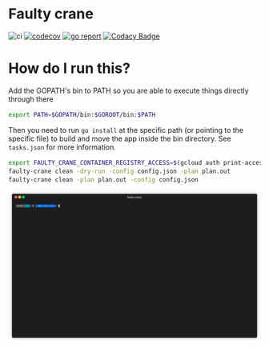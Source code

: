 # Faulty crane

![ci](https://github.com/hytromo/faulty-crane/actions/workflows/ci.yml/badge.svg)
[![codecov](https://codecov.io/gh/hytromo/faulty-crane/branch/master/graph/badge.svg?token=4IVE4DZIBZ)](https://codecov.io/gh/hytromo/faulty-crane)
[![go report](https://goreportcard.com/badge/github.com/hytromo/faulty-crane)](https://goreportcard.com/report/github.com/hytromo/faulty-crane)
[![Codacy Badge](https://app.codacy.com/project/badge/Grade/f20fda5fa90e43599b7b4c076ec169d1)](https://www.codacy.com/gh/hytromo/faulty-crane/dashboard)

# How do I run this?

Add the GOPATH's bin to PATH so you are able to execute things directly through there

```bash
export PATH=$GOPATH/bin:$GOROOT/bin:$PATH
```

Then you need to run `go install` at the specific path (or pointing to the specific file) to build and move the app inside the bin directory. See `tasks.json` for more information.

```bash
export FAULTY_CRANE_CONTAINER_REGISTRY_ACCESS=$(gcloud auth print-access-token)
faulty-crane clean -dry-run -config config.json -plan plan.out
faulty-crane clean -plan plan.out -config config.json
```

![Usage](final.gif)
